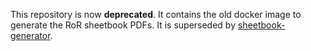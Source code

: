 This repository is now **deprecated**. It contains the old docker image to generate the RoR sheetbook PDFs. It is superseded by [sheetbook-generator](https://github.com/rhythms-of-resistance/sheetbook-generator).